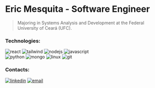 # Eric Mesquita - Software Engineer


> Majoring in Systems Analysis and Development at the Federal University of Ceará (UFC).


### Technologies:

![react](https://img.shields.io/badge/-React-212529?logo=react&logoColor=61dafb&style=for-the-badge)
![tailwind](https://img.shields.io/badge/Tailwind_CSS-38B2AC?style=for-the-badge&logo=tailwind-css&logoColor=white)
![nodejs](https://img.shields.io/badge/Node.js-43853D?style=for-the-badge&logo=node.js&logoColor=white)
![javascript](https://img.shields.io/badge/JavaScript-F7DF1E?style=for-the-badge&logo=javascript&logoColor=black)
</br>
 ![python](https://img.shields.io/badge/Python-14354C?style=for-the-badge&logo=python&logoColor=white)
![mongo](https://img.shields.io/badge/MongoDB-4EA94B?style=for-the-badge&logo=mongodb&logoColor=white)
![linux](https://img.shields.io/badge/Linux-FCC624?style=for-the-badge&logo=linux&logoColor=black)
![git](https://img.shields.io/badge/GIT-E44C30?style=for-the-badge&logo=git&logoColor=white)



### Contacts:
[![linkedin](https://img.shields.io/badge/-LinkedIn-0077b5?logo=linkedin&logoColor=fff&style=for-the-badge)](https://www.linkedin.com/in/z3r1c/)
[![email](https://img.shields.io/badge/-Email-212529?logo=gmail&logoColor=fff&style=for-the-badge)](mailto:ericmesqui2468@gmail.com)
